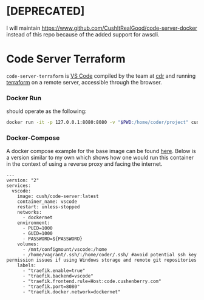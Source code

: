 # [DEPRECATED]
I will maintain https://www.github.com/CushItRealGood/code-server-docker instead of this repo because of the added support for awscli.

# Code Server Terraform
`code-server-terraform` is [VS Code](https://github.com/Microsoft/vscode) compiled by the team at [cdr](https://github.com/cdr) and running [terraform](https://www.terraform.io/) on a remote server, accessible through the browser.

### Docker Run 
should operate as the following:

```bash
docker run -it -p 127.0.0.1:8080:8080 -v "$PWD:/home/coder/project" cush/code-server-terraform
```

### Docker-Compose
A docker compose example for the base image can be found [here]( https://github.com/cdr/code-server/blob/master/docker-compose.yml).
Below is a version similar to my own which shows how one would run this container in the context of using a reverse proxy and facing the internet.
```
---
version: "2"
services:
  vscode:
    image: cush/code-server:latest
    container_name: vscode
    restart: unless-stopped
    networks:
      - dockernet
    environment:
      - PUID=1000
      - GUID=1000
      - PASSWORD=${PASSWORD}
    volumes:
      - /mnt/configmount/vscode:/home
      - /home/vagrant/.ssh/:/home/coder/.ssh/ #avoid potential ssh key permission issues if using Windows storage and remote git repositories
    labels:
      - "traefik.enable=true"
      - "traefik.backend=vscode"
      - "traefik.frontend.rule=Host:code.cushenberry.com"
      - "traefik.port=8080"
      - "traefik.docker.network=dockernet"
```
